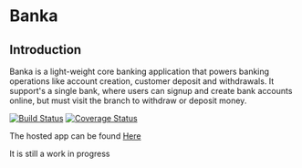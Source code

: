 # Banka

## Introduction

Banka is a light-weight core banking application that powers banking operations like account
creation, customer deposit and withdrawals. It support's a single bank, where
users can signup and create bank accounts online, but must visit the branch to withdraw or
deposit money.

[![Build Status](https://travis-ci.org/swisskid95/Banka-react.svg?branch=develop)](https://travis-ci.org/swisskid95/Banka-react)
[![Coverage Status](https://coveralls.io/repos/github/swisskid95/Banka-react/badge.svg)](https://coveralls.io/github/swisskid95/Banka-react)

The hosted app can be found [Here](https://swisskid95-banka.netlify.com/)

It is still a work in progress
